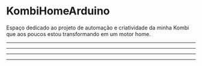 # KombiHomeArduino
Espaço dedicado ao projeto de automação e criatividade da minha Kombi que aos poucos estou transformando em um motor home. 
****
****
****
****
